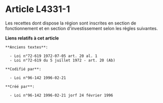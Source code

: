 # Article L4331-1

Les recettes dont dispose la région sont inscrites en section de fonctionnement et en section d'investissement selon les
règles suivantes.

**Liens relatifs à cet article**

	**Anciens textes**:

	  - Loi n°72-619 1972-07-05 art. 20 al. 1
	  - Loi n°72-619 du 5 juillet 1972 - art. 20 (Ab)

	**Codifié par**:

	  - Loi n°96-142 1996-02-21

	**Créé par**:

	  - Loi n°96-142 1996-02-21 jorf 24 février 1996
